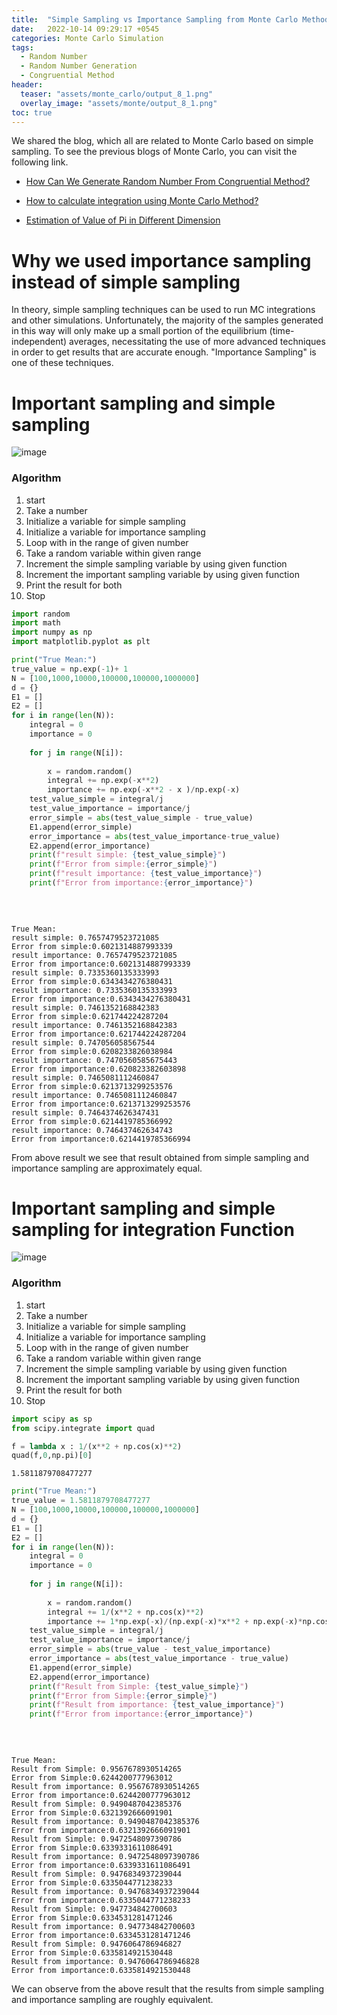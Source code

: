 ```yaml
---
title:  "Simple Sampling vs Importance Sampling from Monte Carlo Method"
date:   2022-10-14 09:29:17 +0545
categories: Monte Carlo Simulation
tags:
  - Random Number
  - Random Number Generation
  - Congruential Method
header:
  teaser: "assets/monte_carlo/output_8_1.png"
  overlay_image: "assets/monte/output_8_1.png"
toc: true
---
```

We shared the blog, which all are related to Monte Carlo based on simple sampling. To see the previous blogs of Monte Carlo, you can visit the following link.

* [How Can We Generate Random Number From Congruential Method?](https://dataqoil.com/2022/09/16/how-can-we-generate-random-number-from-congruential-method/)

* [How to calculate integration using Monte Carlo Method?](https://dataqoil.com/2022/09/23/how-to-calculate-integration-using-monte-carlo-method/)

* [Estimation of Value of Pi in Different Dimension](https://dataqoil.com/2022/10/07/estimation-of-value-of-pi-in-different-dimension/)

# Why we used importance sampling instead of simple sampling

In theory, simple sampling techniques can be used to run MC integrations and other simulations. Unfortunately, the majority of the samples generated in this way will only make up a small portion of the equilibrium (time-independent) averages, necessitating the use of more advanced techniques in order to get results that are accurate enough. "Importance Sampling" is one of these techniques.

# Important sampling and simple sampling

![image]({{site.url}}/assets/monte/3.png)
 
### Algorithm
 1. start
 2. Take a number
 3. Initialize a variable for simple sampling
 4. Initialize a variable for importance sampling
 5. Loop with in the range of given number
 6. Take a random variable within given range
 7. Increment the simple sampling variable by using given function
 8. Increment the important sampling variable by using given function
 9. Print the result for both
 10. Stop


```python
import random
import math
import numpy as np 
import matplotlib.pyplot as plt
```


```python
print("True Mean:")
true_value = np.exp(-1)+ 1
N = [100,1000,10000,100000,100000,1000000]
d = {}
E1 = []
E2 = []
for i in range(len(N)):
    integral = 0 
    importance = 0
    
    for j in range(N[i]):
        
        x = random.random()
        integral += np.exp(-x**2)
        importance += np.exp(-x**2 - x )/np.exp(-x)
    test_value_simple = integral/j
    test_value_importance = importance/j
    error_simple = abs(test_value_simple - true_value)
    E1.append(error_simple)
    error_importance = abs(test_value_importance-true_value)
    E2.append(error_importance)
    print(f"result simple: {test_value_simple}")
    print(f"Error from simple:{error_simple}")
    print(f"result importance: {test_value_importance}")
    print(f"Error from importance:{error_importance}")
          
    
    
```

    True Mean:
    result simple: 0.7657479523721085
    Error from simple:0.6021314887993339
    result importance: 0.7657479523721085
    Error from importance:0.6021314887993339
    result simple: 0.7335360135333993
    Error from simple:0.6343434276380431
    result importance: 0.7335360135333993
    Error from importance:0.6343434276380431
    result simple: 0.7461352168842383
    Error from simple:0.621744224287204
    result importance: 0.7461352168842383
    Error from importance:0.621744224287204
    result simple: 0.747056058567544
    Error from simple:0.6208233826038984
    result importance: 0.7470560585675443
    Error from importance:0.620823382603898
    result simple: 0.7465081112460847
    Error from simple:0.6213713299253576
    result importance: 0.7465081112460847
    Error from importance:0.6213713299253576
    result simple: 0.7464374626347431
    Error from simple:0.6214419785366992
    result importance: 0.746437462634743
    Error from importance:0.6214419785366994
    

From above result we see that result obtained from simple sampling and importance sampling are approximately equal.


# Important sampling and simple sampling for integration Function 

![image]({{site.url}}/assets/monte/4.png)
### Algorithm

1. start
2. Take a number
3. Initialize a variable for simple sampling
4. Initialize a variable for importance sampling
5. Loop with in the range of given number
6. Take a random variable within given range
7. Increment the simple sampling variable by using given function
8. Increment the important sampling variable by using given function
9. Print the result for both
10. Stop



```python
import scipy as sp
from scipy.integrate import quad


```


```python
f = lambda x : 1/(x**2 + np.cos(x)**2)
quad(f,0,np.pi)[0]
```




    1.5811879708477277




```python
print("True Mean:")
true_value = 1.5811879708477277
N = [100,1000,10000,100000,100000,1000000]
d = {}
E1 = []
E2 = []
for i in range(len(N)):
    integral = 0 
    importance = 0
    
    for j in range(N[i]):
        
        x = random.random()
        integral += 1/(x**2 + np.cos(x)**2)
        importance += 1*np.exp(-x)/(np.exp(-x)*x**2 + np.exp(-x)*np.cos(x)**2)
    test_value_simple = integral/j
    test_value_importance = importance/j
    error_simple = abs(true_value - test_value_importance)
    error_importance = abs(test_value_importance - true_value)
    E1.append(error_simple)
    E2.append(error_importance)
    print(f"Result from Simple: {test_value_simple}")
    print(f"Error from Simple:{error_simple}")
    print(f"Result from importance: {test_value_importance}")
    print(f"Error from importance:{error_importance}")
          
    
    
```

    True Mean:
    Result from Simple: 0.9567678930514265
    Error from Simple:0.6244200777963012
    Result from importance: 0.9567678930514265
    Error from importance:0.6244200777963012
    Result from Simple: 0.9490487042385376
    Error from Simple:0.6321392666091901
    Result from importance: 0.9490487042385376
    Error from importance:0.6321392666091901
    Result from Simple: 0.9472548097390786
    Error from Simple:0.6339331611086491
    Result from importance: 0.9472548097390786
    Error from importance:0.6339331611086491
    Result from Simple: 0.9476834937239044
    Error from Simple:0.6335044771238233
    Result from importance: 0.9476834937239044
    Error from importance:0.6335044771238233
    Result from Simple: 0.947734842700603
    Error from Simple:0.6334531281471246
    Result from importance: 0.947734842700603
    Error from importance:0.6334531281471246
    Result from Simple: 0.9476064786946827
    Error from Simple:0.6335814921530448
    Result from importance: 0.9476064786946828
    Error from importance:0.6335814921530448
    

We can observe from the above result that the results from simple sampling and importance sampling are roughly equivalent.
    






    
